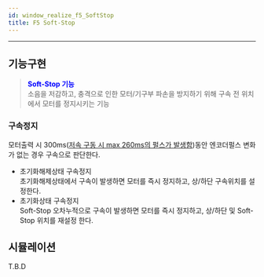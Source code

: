 ```yaml
---
id: window_realize_f5_SoftStop
title: F5 Soft-Stop
---
```

---

## 기능구현

> <font color="blue"><strong>Soft-Stop 기능</strong></font><br/>
> 소음을 저감하고, 충격으로 인한 모터/기구부 파손을 방지하기 위해 구속 전 위치에서 모터를 정지시키는 기능

### 구속정지

모터출력 시 300ms([저속 구동 시 max 260ms의 펄스가 발생함](./))동안 엔코더펄스 변화가 없는 경우 구속으로 판단한다.

* 초기화해제상태 구속정지  
초기화해제상태에서 구속이 발생하면 모터를 즉시 정지하고, 상/하단 구속위치를 설정한다.
* 초기화상태 구속정지  
Soft-Stop 오차누적으로 구속이 발생하면 모터를 즉시 정지하고, 상/하단 및 Soft-Stop 위치를 재설정 한다.

## 시뮬레이션

T.B.D

